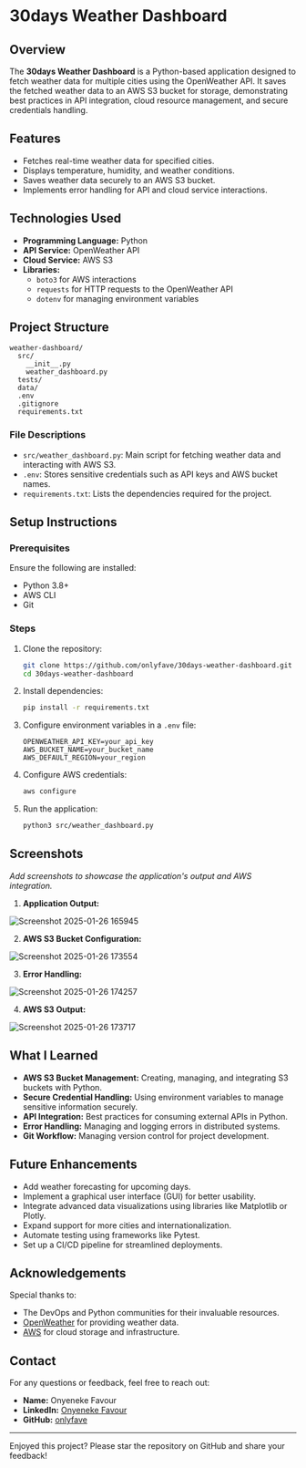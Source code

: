 
# 30days Weather Dashboard

## Overview
The **30days Weather Dashboard** is a Python-based application designed to fetch weather data for multiple cities using the OpenWeather API. It saves the fetched weather data to an AWS S3 bucket for storage, demonstrating best practices in API integration, cloud resource management, and secure credentials handling.

## Features
- Fetches real-time weather data for specified cities.
- Displays temperature, humidity, and weather conditions.
- Saves weather data securely to an AWS S3 bucket.
- Implements error handling for API and cloud service interactions.

## Technologies Used
- **Programming Language:** Python
- **API Service:** OpenWeather API
- **Cloud Service:** AWS S3
- **Libraries:**
  - `boto3` for AWS interactions
  - `requests` for HTTP requests to the OpenWeather API
  - `dotenv` for managing environment variables

## Project Structure
```
weather-dashboard/
  src/
    __init__.py
    weather_dashboard.py
  tests/
  data/
  .env
  .gitignore
  requirements.txt
```

### File Descriptions
- `src/weather_dashboard.py`: Main script for fetching weather data and interacting with AWS S3.
- `.env`: Stores sensitive credentials such as API keys and AWS bucket names.
- `requirements.txt`: Lists the dependencies required for the project.

## Setup Instructions

### Prerequisites
Ensure the following are installed:
- Python 3.8+
- AWS CLI
- Git

### Steps
1. Clone the repository:
   ```bash
   git clone https://github.com/onlyfave/30days-weather-dashboard.git
   cd 30days-weather-dashboard
   ```

2. Install dependencies:
   ```bash
   pip install -r requirements.txt
   ```

3. Configure environment variables in a `.env` file:
   ```plaintext
   OPENWEATHER_API_KEY=your_api_key
   AWS_BUCKET_NAME=your_bucket_name
   AWS_DEFAULT_REGION=your_region
   ```

4. Configure AWS credentials:
   ```bash
   aws configure
   ```

5. Run the application:
   ```bash
   python3 src/weather_dashboard.py
   ```

## Screenshots
_Add screenshots to showcase the application's output and AWS integration._

1. **Application Output:**

![Screenshot 2025-01-26 165945](https://github.com/user-attachments/assets/3df8ec33-6476-4bb3-a331-b49d2d76374a)

2. **AWS S3 Bucket Configuration:**

![Screenshot 2025-01-26 173554](https://github.com/user-attachments/assets/2acbcb7f-d9e8-4b6b-a483-5f29019ad7b0)


3. **Error Handling:**
   
![Screenshot 2025-01-26 174257](https://github.com/user-attachments/assets/5e68c1a9-4016-42cc-8942-434bee81d8cb)

4. **AWS S3 Output:**
   
![Screenshot 2025-01-26 173717](https://github.com/user-attachments/assets/8b2fb30e-1754-4b44-8e50-d4e480041167)


## What I Learned
- **AWS S3 Bucket Management:** Creating, managing, and integrating S3 buckets with Python.
- **Secure Credential Handling:** Using environment variables to manage sensitive information securely.
- **API Integration:** Best practices for consuming external APIs in Python.
- **Error Handling:** Managing and logging errors in distributed systems.
- **Git Workflow:** Managing version control for project development.

## Future Enhancements
- Add weather forecasting for upcoming days.
- Implement a graphical user interface (GUI) for better usability.
- Integrate advanced data visualizations using libraries like Matplotlib or Plotly.
- Expand support for more cities and internationalization.
- Automate testing using frameworks like Pytest.
- Set up a CI/CD pipeline for streamlined deployments.

## Acknowledgements
Special thanks to:
- The DevOps and Python communities for their invaluable resources.
- [OpenWeather](https://openweathermap.org/) for providing weather data.
- [AWS](https://aws.amazon.com/) for cloud storage and infrastructure.

## Contact
For any questions or feedback, feel free to reach out:
- **Name:** Onyeneke Favour
- **LinkedIn:** [Onyeneke Favour](https://www.linkedin.com/in/favour-onyeneke-2b2881297/)
- **GitHub:** [onlyfave](https://github.com/onlyfave)

---

Enjoyed this project? Please star the repository on GitHub and share your feedback!

